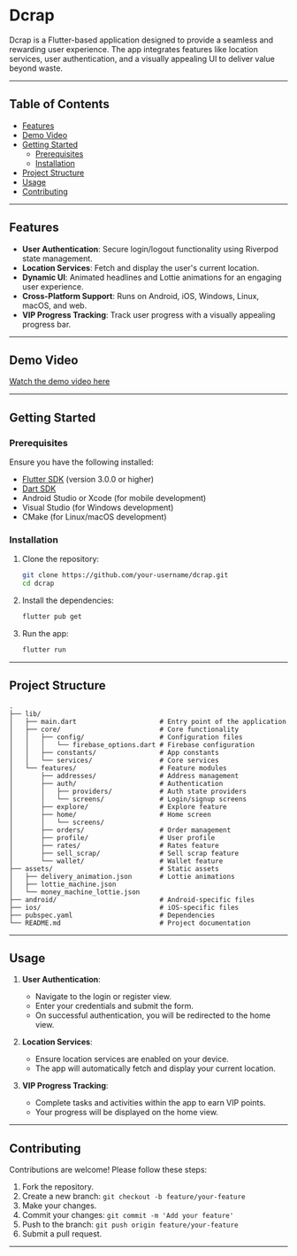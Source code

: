 # Dcrap

Dcrap is a Flutter-based application designed to provide a seamless and rewarding user experience. The app integrates features like location services, user authentication, and a visually appealing UI to deliver value beyond waste.

---

## Table of Contents

- [Features](#features)
- [Demo Video](#demo-video)
- [Getting Started](#getting-started)
  - [Prerequisites](#prerequisites)
  - [Installation](#installation)
- [Project Structure](#project-structure)
- [Usage](#usage)
- [Contributing](#contributing)

---

## Features

- **User Authentication**: Secure login/logout functionality using Riverpod state management.
- **Location Services**: Fetch and display the user's current location.
- **Dynamic UI**: Animated headlines and Lottie animations for an engaging user experience.
- **Cross-Platform Support**: Runs on Android, iOS, Windows, Linux, macOS, and web.
- **VIP Progress Tracking**: Track user progress with a visually appealing progress bar.

---

## Demo Video

[Watch the demo video here](https://drive.google.com/file/d/1eeRP_EpNa2AzXLpE2rKfKbDNk0wEDNcS/view?usp=drivesdk)

---

## Getting Started

### Prerequisites

Ensure you have the following installed:

- [Flutter SDK](https://flutter.dev/docs/get-started/install) (version 3.0.0 or higher)
- [Dart SDK](https://dart.dev/get-dart)
- Android Studio or Xcode (for mobile development)
- Visual Studio (for Windows development)
- CMake (for Linux/macOS development)

### Installation

1. Clone the repository:
   ```bash
   git clone https://github.com/your-username/dcrap.git
   cd dcrap
   ```
2. Install the dependencies:
   ```bash
   flutter pub get
   ```
3. Run the app:
   ```bash
   flutter run
   ```

---

## Project Structure

```
.
├── lib/
│   ├── main.dart                     # Entry point of the application
│   ├── core/                         # Core functionality
│   │   ├── config/                   # Configuration files
│   │   │   └── firebase_options.dart # Firebase configuration
│   │   ├── constants/                # App constants
│   │   └── services/                 # Core services
│   └── features/                     # Feature modules
│       ├── addresses/                # Address management
│       ├── auth/                     # Authentication
│       │   ├── providers/            # Auth state providers
│       │   └── screens/              # Login/signup screens
│       ├── explore/                  # Explore feature
│       ├── home/                     # Home screen
│       │   └── screens/
│       ├── orders/                   # Order management
│       ├── profile/                  # User profile
│       ├── rates/                    # Rates feature
│       ├── sell_scrap/               # Sell scrap feature
│       └── wallet/                   # Wallet feature
├── assets/                           # Static assets
│   ├── delivery_animation.json       # Lottie animations
│   ├── lottie_machine.json
│   └── money_machine_lottie.json
├── android/                          # Android-specific files
├── ios/                              # iOS-specific files
├── pubspec.yaml                      # Dependencies
└── README.md                         # Project documentation
```

---

## Usage

1. **User Authentication**:
   - Navigate to the login or register view.
   - Enter your credentials and submit the form.
   - On successful authentication, you will be redirected to the home view.

2. **Location Services**:
   - Ensure location services are enabled on your device.
   - The app will automatically fetch and display your current location.

3. **VIP Progress Tracking**:
   - Complete tasks and activities within the app to earn VIP points.
   - Your progress will be displayed on the home view.

---

## Contributing

Contributions are welcome! Please follow these steps:

1. Fork the repository.
2. Create a new branch: `git checkout -b feature/your-feature`
3. Make your changes.
4. Commit your changes: `git commit -m 'Add your feature'`
5. Push to the branch: `git push origin feature/your-feature`
6. Submit a pull request.

---